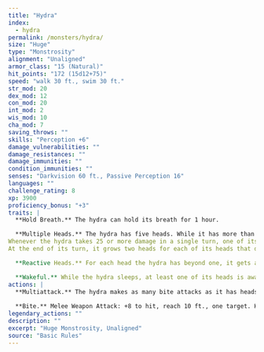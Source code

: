 ```yaml
---
title: "Hydra"
index:
  - hydra
permalink: /monsters/hydra/
size: "Huge"
type: "Monstrosity"
alignment: "Unaligned"
armor_class: "15 (Natural)"
hit_points: "172 (15d12+75)"
speed: "walk 30 ft., swim 30 ft."
str_mod: 20
dex_mod: 12
con_mod: 20
int_mod: 2
wis_mod: 10
cha_mod: 7
saving_throws: ""
skills: "Perception +6"
damage_vulnerabilities: ""
damage_resistances: ""
damage_immunities: ""
condition_immunities: ""
senses: "Darkvision 60 ft., Passive Perception 16"
languages: ""
challenge_rating: 8
xp: 3900
proficiency_bonus: "+3"
traits: |
  **Hold Breath.** The hydra can hold its breath for 1 hour.

  **Multiple Heads.** The hydra has five heads. While it has more than one head, the hydra has advantage on saving throws against being blinded, charmed, deafened, frightened, stunned, and knocked unconscious.
Whenever the hydra takes 25 or more damage in a single turn, one of its heads dies. If all its heads die, the hydra dies.
At the end of its turn, it grows two heads for each of its heads that died since its last turn, unless it has taken fire damage since its last turn. The hydra regains 10 hit points for each head regrown in this way.

  **Reactive Heads.** For each head the hydra has beyond one, it gets an extra reaction that can be used only for opportunity attacks.

  **Wakeful.** While the hydra sleeps, at least one of its heads is awake.
actions: |
  **Multiattack.** The hydra makes as many bite attacks as it has heads.
  
  **Bite.** Melee Weapon Attack: +8 to hit, reach 10 ft., one target. Hit: 10 (1d10 + 5) piercing damage.  
legendary_actions: ""
description: ""
excerpt: "Huge Monstrosity, Unaligned"
source: "Basic Rules"
---
```

